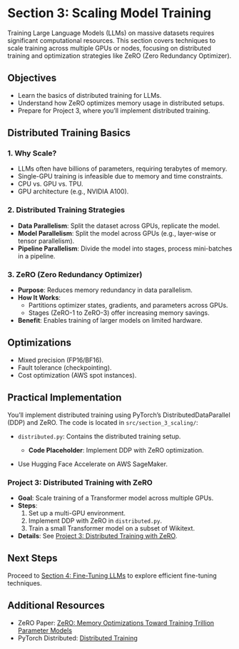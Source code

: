 # Section 3: Scaling Model Training

Training Large Language Models (LLMs) on massive datasets requires significant computational resources. This section covers techniques to scale training across multiple GPUs or nodes, focusing on distributed training and optimization strategies like ZeRO (Zero Redundancy Optimizer).

## Objectives
- Learn the basics of distributed training for LLMs.
- Understand how ZeRO optimizes memory usage in distributed setups.
- Prepare for Project 3, where you’ll implement distributed training.

## Distributed Training Basics
### 1. Why Scale?
- LLMs often have billions of parameters, requiring terabytes of memory.
- Single-GPU training is infeasible due to memory and time constraints.
- CPU vs. GPU vs. TPU.
- GPU architecture (e.g., NVIDIA A100).

### 2. Distributed Training Strategies
- **Data Parallelism**: Split the dataset across GPUs, replicate the model.
- **Model Parallelism**: Split the model across GPUs (e.g., layer-wise or tensor parallelism).
- **Pipeline Parallelism**: Divide the model into stages, process mini-batches in a pipeline.

### 3. ZeRO (Zero Redundancy Optimizer)
- **Purpose**: Reduces memory redundancy in data parallelism.
- **How It Works**:
  - Partitions optimizer states, gradients, and parameters across GPUs.
  - Stages (ZeRO-1 to ZeRO-3) offer increasing memory savings.
- **Benefit**: Enables training of larger models on limited hardware.

## Optimizations
- Mixed precision (FP16/BF16).
- Fault tolerance (checkpointing).
- Cost optimization (AWS spot instances).

## Practical Implementation
You’ll implement distributed training using PyTorch’s DistributedDataParallel (DDP) and ZeRO. The code is located in `src/section_3_scaling/`:
- `distributed.py`: Contains the distributed training setup.
  - **Code Placeholder**: Implement DDP with ZeRO optimization.
 
- Use Hugging Face Accelerate on AWS SageMaker.

### Project 3: Distributed Training with ZeRO
- **Goal**: Scale training of a Transformer model across multiple GPUs.
- **Steps**:
  1. Set up a multi-GPU environment.
  2. Implement DDP with ZeRO in `distributed.py`.
  3. Train a small Transformer model on a subset of Wikitext.
- **Details**: See [Project 3: Distributed Training with ZeRO](project_3_distributed.md).

## Next Steps
Proceed to [Section 4: Fine-Tuning LLMs](section_4_finetuning.md) to explore efficient fine-tuning techniques.

## Additional Resources
- ZeRO Paper: [ZeRO: Memory Optimizations Toward Training Trillion Parameter Models](https://arxiv.org/abs/1910.02054)
- PyTorch Distributed: [Distributed Training](https://pytorch.org/docs/stable/distributed.html)
